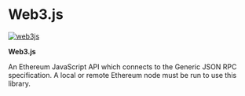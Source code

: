 # Web3.js

[![web3js](https://ethereum.consensys.net/hs-fs/hubfs/web3js.png?width=500&name=web3js.png)](http://bit.ly/web3js-portal)

**Web3.js** 

An Ethereum JavaScript API which connects to the Generic JSON RPC specification. A local or remote Ethereum node must be run to use this library.



